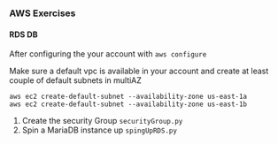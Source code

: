### AWS Exercises
#### RDS DB

After configuring the your account with ```aws configure```

Make sure a default vpc is available in your account and create at least couple of default subnets in multiAZ 
```
aws ec2 create-default-subnet --availability-zone us-east-1a
aws ec2 create-default-subnet --availability-zone us-east-1b
```
 
1. Create the security Group ```securityGroup.py```
2. Spin a MariaDB instance up ```spingUpRDS.py```